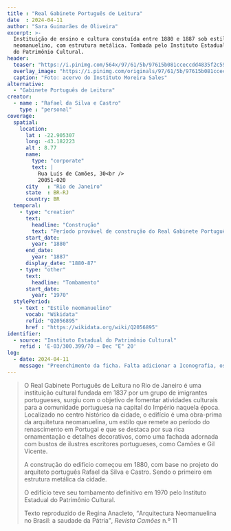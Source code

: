 ```yaml
---
title : "Real Gabinete Português de Leitura"
date  : 2024-04-11 
author: "Sara Guimarães de Oliveira" 
excerpt: >- 
  Instituição de ensino e cultura constuída entre 1880 e 1887 sob estilo
  neomanuelino, com estrutura metálica. Tombada pelo Instituto Estadual
  do Patrimônio Cultural.
header:
  teaser: "https://i.pinimg.com/564x/97/61/5b/97615b081cceccdd4835f2c595ad73d6.jpg"
  overlay_image: "https://i.pinimg.com/originals/97/61/5b/97615b081cceccdd4835f2c595ad73d6.jpg"
  caption: "Foto: acervo do Instituto Moreira Sales"
alternative:
  - "Gabinete Português de Leitura"
creator:
  - name : "Rafael da Silva e Castro"
    type : "personal"
coverage:
  spatial:
    location:
      lat : -22.905307 
      long: -43.182223
      alt : 8.77
      name:
        type: "corporate"
        text: |
          Rua Luís de Camões, 30<br />
          20051-020
      city   : "Rio de Janeiro"
      state  : BR-RJ
      country: BR
  temporal:
    - type: "creation"
      text:
        headline: "Construção"
        text: "Período provável de construção do Real Gabinete Português de Leitura"
      start_date:
        year: "1880"
      end_date:
        year: "1887"
      display_date: "1880-87"
    - type: "other"
      text:
        headline: "Tombamento"
      start_date:
        year: "1970"
  stylePeriod:
    - text : "Estilo neomanuelino"
      vocab: "Wikidata"
      refid: "Q2056895"
      href : "https://wikidata.org/wiki/Q2056895"
identifier:
  - source: "Instituto Estadual do Patrimônio Cultural"
    refid : 'E-03/300.399/70 – Dec "E" 20'
log:
  - date: 2024-04-11
    message: "Preenchimento da ficha. Falta adicionar a Iconografia, os DWGs e Docs"
---
```


> O Real Gabinete Português de Leitura no Rio de Janeiro é uma instituição
> cultural fundada em 1837 por um grupo de imigrantes portugueses, surgiu
> com o objetivo de fomentar atividades culturais para a comunidade
> portuguesa na capital do Império naquela época. Localizado no centro
> histórico da cidade, o edifício é uma obra-prima da arquitetura
> neomanuelina, um estilo que remete ao período do renascimento em
> Portugal e que se destaca por sua rica ornamentação e detalhes
> decorativos, como uma fachada adornada com bustos de ilustres escritores
> portugueses, como Camões e Gil Vicente.
> 
> A construção do edifício começou em 1880, com base no projeto do
> arquiteto português Rafael da Silva e Castro. Sendo o primeiro em
> estrutura metálica da cidade. 
> 
> O edifício teve seu tombamento definitivo em 1970 pelo Instituto
> Estadual do Patrimônio Cultural.
> 
> <footer class="figure-caption">Texto reproduzido
> de Regina Anacleto, <q>Arquitectura Neomanuelina no Brasil: a saudade da
> Pátria</q>, <cite>Revista Camões</cite> n.º 11</footer>

